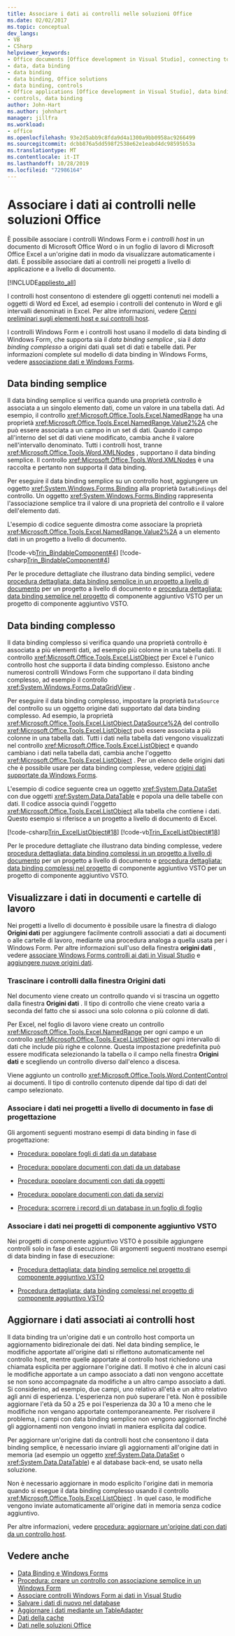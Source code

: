 ```yaml
---
title: Associare i dati ai controlli nelle soluzioni Office
ms.date: 02/02/2017
ms.topic: conceptual
dev_langs:
- VB
- CSharp
helpviewer_keywords:
- Office documents [Office development in Visual Studio], connecting to data
- data, data binding
- data binding
- data binding, Office solutions
- data binding, controls
- Office applications [Office development in Visual Studio], data binding
- controls, data binding
author: John-Hart
ms.author: johnhart
manager: jillfra
ms.workload:
- office
ms.openlocfilehash: 93e2d5abb9c8fda9d4a1300a9bb0958ac9266499
ms.sourcegitcommit: dcbb876a5dd598f2538e62e1eabd4dc98595b53a
ms.translationtype: MT
ms.contentlocale: it-IT
ms.lasthandoff: 10/28/2019
ms.locfileid: "72986164"
---
```

# <a name="bind-data-to-controls-in-office-solutions"></a>Associare i dati ai controlli nelle soluzioni Office
  È possibile associare i controlli Windows Form e i *controlli host* in un documento di Microsoft Office Word o in un foglio di lavoro di Microsoft Office Excel a un'origine dati in modo da visualizzare automaticamente i dati. È possibile associare dati ai controlli nei progetti a livello di applicazione e a livello di documento.

 [!INCLUDE[appliesto_all](../vsto/includes/appliesto-all-md.md)]

 I controlli host consentono di estendere gli oggetti contenuti nei modelli a oggetti di Word ed Excel, ad esempio i controlli del contenuto in Word e gli intervalli denominati in Excel. Per altre informazioni, vedere [Cenni preliminari sugli elementi host e sui controlli host](../vsto/host-items-and-host-controls-overview.md).

 I controlli Windows Form e i controlli host usano il modello di data binding di Windows Form, che supporta sia il *data binding semplice* , sia il *data binding complesso* a origini dati quali set di dati e tabelle dati. Per informazioni complete sul modello di data binding in Windows Forms, vedere [associazione dati e Windows Forms](/dotnet/framework/winforms/data-binding-and-windows-forms).

## <a name="simple-data-binding"></a>Data binding semplice
 Il data binding semplice si verifica quando una proprietà controllo è associata a un singolo elemento dati, come un valore in una tabella dati. Ad esempio, il controllo <xref:Microsoft.Office.Tools.Excel.NamedRange> ha una proprietà <xref:Microsoft.Office.Tools.Excel.NamedRange.Value2%2A> che può essere associata a un campo in un set di dati. Quando il campo all'interno del set di dati viene modificato, cambia anche il valore nell'intervallo denominato. Tutti i controlli host, tranne <xref:Microsoft.Office.Tools.Word.XMLNodes> , supportano il data binding semplice. Il controllo <xref:Microsoft.Office.Tools.Word.XMLNodes> è una raccolta e pertanto non supporta il data binding.

 Per eseguire il data binding semplice su un controllo host, aggiungere un oggetto <xref:System.Windows.Forms.Binding> alla proprietà `DataBindings` del controllo. Un oggetto <xref:System.Windows.Forms.Binding> rappresenta l'associazione semplice tra il valore di una proprietà del controllo e il valore dell'elemento dati.

 L'esempio di codice seguente dimostra come associare la proprietà <xref:Microsoft.Office.Tools.Excel.NamedRange.Value2%2A> a un elemento dati in un progetto a livello di documento.

 [!code-vb[Trin_BindableComponent#4](../vsto/codesnippet/VisualBasic/Trin_BindableComponent/Sheet1.vb#4)]
 [!code-csharp[Trin_BindableComponent#4](../vsto/codesnippet/CSharp/Trin_BindableComponent/Sheet1.cs#4)]

 Per le procedure dettagliate che illustrano data binding semplici, vedere [procedura dettagliata: data binding semplice in un progetto a livello di documento](../vsto/walkthrough-simple-data-binding-in-a-document-level-project.md) per un progetto a livello di documento e [procedura dettagliata: data binding semplice nel progetto](../vsto/walkthrough-simple-data-binding-in-vsto-add-in-project.md) di componente aggiuntivo VSTO per un progetto di componente aggiuntivo VSTO.

## <a name="complex-data-binding"></a>Data binding complesso
 Il data binding complesso si verifica quando una proprietà controllo è associata a più elementi dati, ad esempio più colonne in una tabella dati. Il controllo <xref:Microsoft.Office.Tools.Excel.ListObject> per Excel è l'unico controllo host che supporta il data binding complesso. Esistono anche numerosi controlli Windows Form che supportano il data binding complesso, ad esempio il controllo <xref:System.Windows.Forms.DataGridView> .

 Per eseguire il data binding complesso, impostare la proprietà `DataSource` del controllo su un oggetto origine dati supportato dal data binding complesso. Ad esempio, la proprietà <xref:Microsoft.Office.Tools.Excel.ListObject.DataSource%2A> del controllo <xref:Microsoft.Office.Tools.Excel.ListObject> può essere associata a più colonne in una tabella dati. Tutti i dati nella tabella dati vengono visualizzati nel controllo <xref:Microsoft.Office.Tools.Excel.ListObject> e quando cambiano i dati nella tabella dati, cambia anche l'oggetto <xref:Microsoft.Office.Tools.Excel.ListObject> . Per un elenco delle origini dati che è possibile usare per data binding complesse, vedere [origini dati supportate da Windows Forms](/dotnet/framework/winforms/data-sources-supported-by-windows-forms).

 L'esempio di codice seguente crea un oggetto <xref:System.Data.DataSet> con due oggetti <xref:System.Data.DataTable> e popola una delle tabelle con dati. Il codice associa quindi l'oggetto <xref:Microsoft.Office.Tools.Excel.ListObject> alla tabella che contiene i dati. Questo esempio si riferisce a un progetto a livello di documento di Excel.

 [!code-csharp[Trin_ExcelListObject#18](../vsto/codesnippet/CSharp/Trin_ExcelListObject/Trin_ExcelListObject.cs#18)]
 [!code-vb[Trin_ExcelListObject#18](../vsto/codesnippet/VisualBasic/Trin_ExcelListObject/Sheet1.vb#18)]

 Per le procedure dettagliate che illustrano data binding complesse, vedere [procedura dettagliata: data binding complessi in un progetto a livello di documento](../vsto/walkthrough-complex-data-binding-in-a-document-level-project.md) per un progetto a livello di documento e [procedura dettagliata: data binding complessi nel progetto](../vsto/walkthrough-complex-data-binding-in-vsto-add-in-project.md) di componente aggiuntivo VSTO per un progetto di componente aggiuntivo VSTO.

## <a name="display-data-in-documents-and-workbooks"></a>Visualizzare i dati in documenti e cartelle di lavoro
 Nei progetti a livello di documento è possibile usare la finestra di dialogo **Origini dati** per aggiungere facilmente controlli associati a dati ai documenti o alle cartelle di lavoro, mediante una procedura analoga a quella usata per i Windows Form. Per altre informazioni sull'uso della finestra **origini dati** , vedere [associare Windows Forms controlli ai dati in Visual Studio](../data-tools/bind-windows-forms-controls-to-data-in-visual-studio.md) e [aggiungere nuove origini dati](../data-tools/add-new-data-sources.md).

### <a name="drag-controls-from-the-data-sources-window"></a>Trascinare i controlli dalla finestra Origini dati
 Nel documento viene creato un controllo quando vi si trascina un oggetto dalla finestra **Origini dati** . Il tipo di controllo che viene creato varia a seconda del fatto che si associ una solo colonna o più colonne di dati.

 Per Excel, nel foglio di lavoro viene creato un controllo <xref:Microsoft.Office.Tools.Excel.NamedRange> per ogni campo e un controllo <xref:Microsoft.Office.Tools.Excel.ListObject> per ogni intervallo di dati che include più righe e colonne. Questa impostazione predefinita può essere modificata selezionando la tabella o il campo nella finestra **Origini dati** e scegliendo un controllo diverso dall'elenco a discesa.

 Viene aggiunto un controllo <xref:Microsoft.Office.Tools.Word.ContentControl> ai documenti. Il tipo di controllo contenuto dipende dal tipo di dati del campo selezionato.

### <a name="bind-data-in-document-level-projects-at-design-time"></a>Associare i dati nei progetti a livello di documento in fase di progettazione
 Gli argomenti seguenti mostrano esempi di data binding in fase di progettazione:

- [Procedura: popolare fogli di dati da un database](../vsto/how-to-populate-worksheets-with-data-from-a-database.md)

- [Procedura: popolare documenti con dati da un database](../vsto/how-to-populate-documents-with-data-from-a-database.md)

- [Procedura: popolare documenti con dati da oggetti](../vsto/how-to-populate-documents-with-data-from-objects.md)

- [Procedura: popolare documenti con dati da servizi](../vsto/how-to-populate-documents-with-data-from-services.md)

- [Procedura: scorrere i record di un database in un foglio di foglio](../vsto/how-to-scroll-through-database-records-in-a-worksheet.md)

### <a name="bind-data-in-vsto-add-in-projects"></a>Associare i dati nei progetti di componente aggiuntivo VSTO
 Nei progetti di componente aggiuntivo VSTO è possibile aggiungere controlli solo in fase di esecuzione. Gli argomenti seguenti mostrano esempi di data binding in fase di esecuzione:

- [Procedura dettagliata: data binding semplice nel progetto di componente aggiuntivo VSTO](../vsto/walkthrough-simple-data-binding-in-vsto-add-in-project.md)

- [Procedura dettagliata: data binding complessi nel progetto di componente aggiuntivo VSTO](../vsto/walkthrough-complex-data-binding-in-vsto-add-in-project.md)

## <a name="update-data-that-is-bound-to-host-controls"></a>Aggiornare i dati associati ai controlli host
 Il data binding tra un'origine dati e un controllo host comporta un aggiornamento bidirezionale dei dati. Nel data binding semplice, le modifiche apportate all'origine dati si riflettono automaticamente nel controllo host, mentre quelle apportate al controllo host richiedono una chiamata esplicita per aggiornare l'origine dati. Il motivo è che in alcuni casi le modifiche apportate a un campo associato a dati non vengono accettate se non sono accompagnate da modifiche a un altro campo associato a dati. Si considerino, ad esempio, due campi, uno relativo all'età e un altro relativo agli anni di esperienza. L'esperienza non può superare l'età. Non è possibile aggiornare l'età da 50 a 25 e poi l'esperienza da 30 a 10 a meno che le modifiche non vengano apportate contemporaneamente. Per risolvere il problema, i campi con data binding semplice non vengono aggiornati finché gli aggiornamenti non vengono inviati in maniera esplicita dal codice.

 Per aggiornare un'origine dati da controlli host che consentono il data binding semplice, è necessario inviare gli aggiornamenti all'origine dati in memoria (ad esempio un oggetto <xref:System.Data.DataSet> o <xref:System.Data.DataTable>) e al database back-end, se usato nella soluzione.

 Non è necessario aggiornare in modo esplicito l'origine dati in memoria quando si esegue il data binding complesso usando il controllo <xref:Microsoft.Office.Tools.Excel.ListObject> . In quel caso, le modifiche vengono inviate automaticamente all'origine dati in memoria senza codice aggiuntivo.

 Per altre informazioni, vedere [procedura: aggiornare un'origine dati con dati da un controllo host](../vsto/how-to-update-a-data-source-with-data-from-a-host-control.md).

## <a name="see-also"></a>Vedere anche
- [Data Binding e Windows Forms](/dotnet/framework/winforms/data-binding-and-windows-forms)
- [Procedura: creare un controllo con associazione semplice in un Windows Form](/dotnet/framework/winforms/how-to-create-a-simple-bound-control-on-a-windows-form)
- [Associare controlli Windows Form ai dati in Visual Studio](../data-tools/bind-windows-forms-controls-to-data-in-visual-studio.md)
- [Salvare i dati di nuovo nel database](../data-tools/save-data-back-to-the-database.md)
- [Aggiornare i dati mediante un TableAdapter](../data-tools/update-data-by-using-a-tableadapter.md)
- [Dati della cache](../vsto/caching-data.md)
- [Dati nelle soluzioni Office](../vsto/data-in-office-solutions.md)
